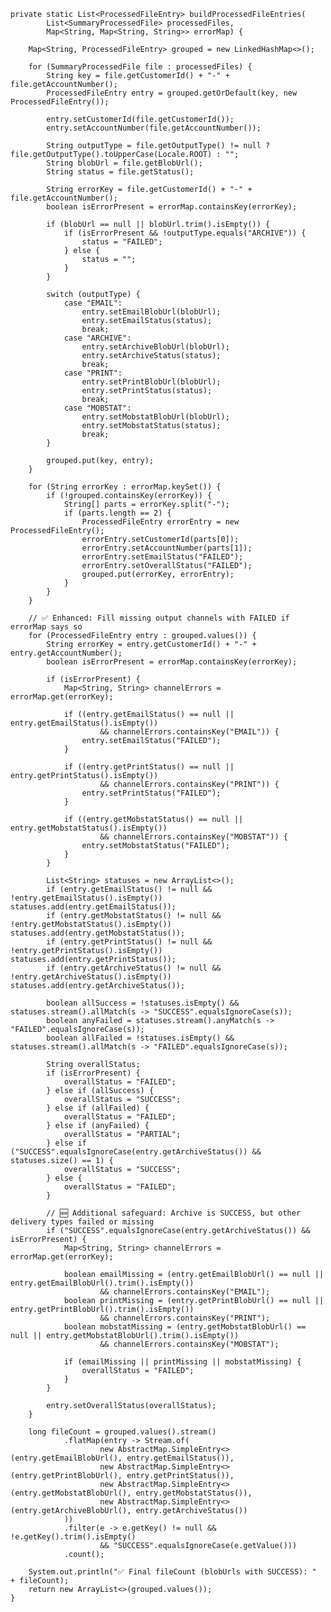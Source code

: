     private static List<ProcessedFileEntry> buildProcessedFileEntries(
            List<SummaryProcessedFile> processedFiles,
            Map<String, Map<String, String>> errorMap) {

        Map<String, ProcessedFileEntry> grouped = new LinkedHashMap<>();

        for (SummaryProcessedFile file : processedFiles) {
            String key = file.getCustomerId() + "-" + file.getAccountNumber();
            ProcessedFileEntry entry = grouped.getOrDefault(key, new ProcessedFileEntry());

            entry.setCustomerId(file.getCustomerId());
            entry.setAccountNumber(file.getAccountNumber());

            String outputType = file.getOutputType() != null ? file.getOutputType().toUpperCase(Locale.ROOT) : "";
            String blobUrl = file.getBlobUrl();
            String status = file.getStatus();

            String errorKey = file.getCustomerId() + "-" + file.getAccountNumber();
            boolean isErrorPresent = errorMap.containsKey(errorKey);

            if (blobUrl == null || blobUrl.trim().isEmpty()) {
                if (isErrorPresent && !outputType.equals("ARCHIVE")) {
                    status = "FAILED";
                } else {
                    status = "";
                }
            }

            switch (outputType) {
                case "EMAIL":
                    entry.setEmailBlobUrl(blobUrl);
                    entry.setEmailStatus(status);
                    break;
                case "ARCHIVE":
                    entry.setArchiveBlobUrl(blobUrl);
                    entry.setArchiveStatus(status);
                    break;
                case "PRINT":
                    entry.setPrintBlobUrl(blobUrl);
                    entry.setPrintStatus(status);
                    break;
                case "MOBSTAT":
                    entry.setMobstatBlobUrl(blobUrl);
                    entry.setMobstatStatus(status);
                    break;
            }

            grouped.put(key, entry);
        }

        for (String errorKey : errorMap.keySet()) {
            if (!grouped.containsKey(errorKey)) {
                String[] parts = errorKey.split("-");
                if (parts.length == 2) {
                    ProcessedFileEntry errorEntry = new ProcessedFileEntry();
                    errorEntry.setCustomerId(parts[0]);
                    errorEntry.setAccountNumber(parts[1]);
                    errorEntry.setEmailStatus("FAILED");
                    errorEntry.setOverallStatus("FAILED");
                    grouped.put(errorKey, errorEntry);
                }
            }
        }

        // ✅ Enhanced: Fill missing output channels with FAILED if errorMap says so
        for (ProcessedFileEntry entry : grouped.values()) {
            String errorKey = entry.getCustomerId() + "-" + entry.getAccountNumber();
            boolean isErrorPresent = errorMap.containsKey(errorKey);

            if (isErrorPresent) {
                Map<String, String> channelErrors = errorMap.get(errorKey);

                if ((entry.getEmailStatus() == null || entry.getEmailStatus().isEmpty())
                        && channelErrors.containsKey("EMAIL")) {
                    entry.setEmailStatus("FAILED");
                }

                if ((entry.getPrintStatus() == null || entry.getPrintStatus().isEmpty())
                        && channelErrors.containsKey("PRINT")) {
                    entry.setPrintStatus("FAILED");
                }

                if ((entry.getMobstatStatus() == null || entry.getMobstatStatus().isEmpty())
                        && channelErrors.containsKey("MOBSTAT")) {
                    entry.setMobstatStatus("FAILED");
                }
            }

            List<String> statuses = new ArrayList<>();
            if (entry.getEmailStatus() != null && !entry.getEmailStatus().isEmpty()) statuses.add(entry.getEmailStatus());
            if (entry.getMobstatStatus() != null && !entry.getMobstatStatus().isEmpty()) statuses.add(entry.getMobstatStatus());
            if (entry.getPrintStatus() != null && !entry.getPrintStatus().isEmpty()) statuses.add(entry.getPrintStatus());
            if (entry.getArchiveStatus() != null && !entry.getArchiveStatus().isEmpty()) statuses.add(entry.getArchiveStatus());

            boolean allSuccess = !statuses.isEmpty() && statuses.stream().allMatch(s -> "SUCCESS".equalsIgnoreCase(s));
            boolean anyFailed = statuses.stream().anyMatch(s -> "FAILED".equalsIgnoreCase(s));
            boolean allFailed = !statuses.isEmpty() && statuses.stream().allMatch(s -> "FAILED".equalsIgnoreCase(s));

            String overallStatus;
            if (isErrorPresent) {
                overallStatus = "FAILED";
            } else if (allSuccess) {
                overallStatus = "SUCCESS";
            } else if (allFailed) {
                overallStatus = "FAILED";
            } else if (anyFailed) {
                overallStatus = "PARTIAL";
            } else if ("SUCCESS".equalsIgnoreCase(entry.getArchiveStatus()) && statuses.size() == 1) {
                overallStatus = "SUCCESS";
            } else {
                overallStatus = "FAILED";
            }

            // 🆕 Additional safeguard: Archive is SUCCESS, but other delivery types failed or missing
            if ("SUCCESS".equalsIgnoreCase(entry.getArchiveStatus()) && isErrorPresent) {
                Map<String, String> channelErrors = errorMap.get(errorKey);

                boolean emailMissing = (entry.getEmailBlobUrl() == null || entry.getEmailBlobUrl().trim().isEmpty())
                        && channelErrors.containsKey("EMAIL");
                boolean printMissing = (entry.getPrintBlobUrl() == null || entry.getPrintBlobUrl().trim().isEmpty())
                        && channelErrors.containsKey("PRINT");
                boolean mobstatMissing = (entry.getMobstatBlobUrl() == null || entry.getMobstatBlobUrl().trim().isEmpty())
                        && channelErrors.containsKey("MOBSTAT");

                if (emailMissing || printMissing || mobstatMissing) {
                    overallStatus = "FAILED";
                }
            }

            entry.setOverallStatus(overallStatus);
        }

        long fileCount = grouped.values().stream()
                .flatMap(entry -> Stream.of(
                        new AbstractMap.SimpleEntry<>(entry.getEmailBlobUrl(), entry.getEmailStatus()),
                        new AbstractMap.SimpleEntry<>(entry.getPrintBlobUrl(), entry.getPrintStatus()),
                        new AbstractMap.SimpleEntry<>(entry.getMobstatBlobUrl(), entry.getMobstatStatus()),
                        new AbstractMap.SimpleEntry<>(entry.getArchiveBlobUrl(), entry.getArchiveStatus())
                ))
                .filter(e -> e.getKey() != null && !e.getKey().trim().isEmpty()
                        && "SUCCESS".equalsIgnoreCase(e.getValue()))
                .count();

        System.out.println("✅ Final fileCount (blobUrls with SUCCESS): " + fileCount);
        return new ArrayList<>(grouped.values());
    }
